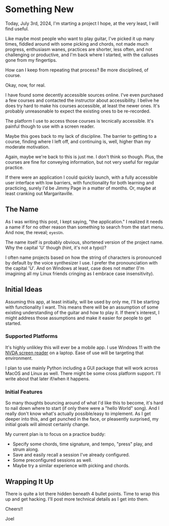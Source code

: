 # Something New

Today, July 3rd, 2024, I'm starting a project I hope, at the very least, I will find useful.

Like maybe most people who want to play guitar, I've picked it up many times,
fiddled around with some picking and chords,
not made much progress,
enthusiasm wanes,
practices are shorter, less often, and not challenging or productive,
and I'm back where I started, with the calluses gone from my fingertips.

How can I keep from repeating that process?
Be more disciplined, of course.  

Okay, now, for real. 

I have found some decently accessible sources online.
I've even purchased a few courses and contacted the instructor about accessibility.
I belive he does try hard to make his courses accessible, at least the newer ones.
It's probably unreasonable to expect the existing ones to be re-recorded.

The platform I use to access those courses is tecnically accessible.
It's painful though to use with a screen reader.

Maybe this goes back to my lack of discipline. 
The barrier to getting to a course, finding where I left off, and continuing is, well, higher than my moderate motivation. 

Again, maybe we're back to this is just me.
I don't think so though. 
Plus, the courses are fine for conveying information,
but not very useful for regular practice.

If there were  an application I could quickly launch,
with a fully accessible user interface with low barriers,
with functionality for both learning and practicing,
surely I'd be Jimmy Page in a matter of months.
Or, maybe at least cranking out Margaritaville.

## The Name

As I was writing this post, I kept saying, "the application."
I realized it needs a name if for no other reason than something to search from the start menu.
And now, the reveal; `eyesUn`.

The name itself is probably obvious, shortened version of the project name.
Why the capital 'U' though (hint, it's not a typo)?

I often name projects based on how the string of characters is pronounced by default by the voice synthesizer I use.
I prefer the pronounciation with the capital 'U'. 
And on Windows at least, case does not matter (I'm imagining all my Linux friends cringing as I embrace case insensitivity).

## Initial Ideas 

Assuming this app, at least initially, will be used by only me,
I'll be starting with functionality I want.
This means there will be an assumption of some existing understanding of the guitar and how to play it.
If there's interest, I might address those assumptions and make it easier for people to get started. 

### Supported Platforms

It's highly unlikley this will ever be a mobile app.
I use Windows 11 with the
[NVDA screen reader](https://nvaccess.org) on a laptop.
Ease of use will be targeting that environment.

I plan to use mainly Python including a GUI package that will work across MacOS and Linux as well.
There might be some cross platform support.
I'll write about that later if/when it happens. 

### Initial Features

So many thoughts bouncing around of what I'd like this to become,
it's hard to nail down where to start
(if only there were a "hello World" song).
And I really don't know what's actually possible/easy to implement.
As I get deeper into this, and get punched in the face, or pleasently surprised,
my initial goals will almost certainly change.

My current plan is to focus on a practice buddy:

- Specify some chords, time signature, and tempo, "press" play, and strum along.
- Save and easily recall a session I've already configured.
- Some preconfigured sessions as well.
- Maybe try a similar experience with picking and chords.

## Wrapping It Up

There is quite a lot there hidden beneath 4 bullet points.
Time to wrap this up and get hacking.
I'll post more technical details as I get into them.

Cheers!!

Joel
